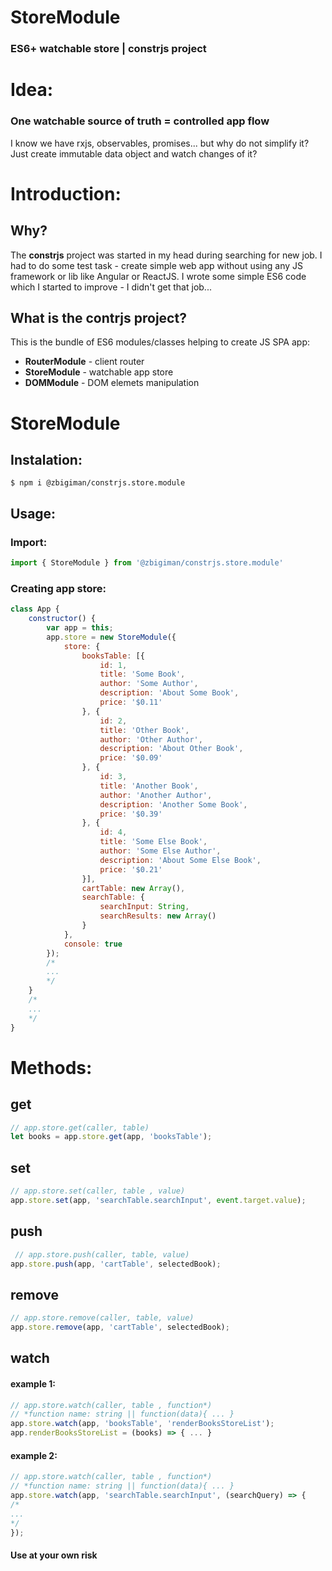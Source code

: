 # StoreModule
### ES6+ watchable store | constrjs project
# Idea: 
### One watchable source of truth = controlled app flow  

I know we have rxjs, observables, promises... but why do not simplify it? Just create immutable data object and watch changes of it?

# Introduction:

## Why?

The **constrjs** project was started in my head during searching for new job. I had to do some test task - create simple web app without using any JS framework or lib like Angular or ReactJS. I wrote some simple ES6 code which I started to improve - I didn't get that job... 

## What is the contrjs project?

This is the bundle of ES6 modules/classes helping to create JS SPA app:

* **RouterModule** - client router
* **StoreModule** - watchable app store
* **DOMModule** - DOM elemets manipulation

# StoreModule
## Instalation:

```
$ npm i @zbigiman/constrjs.store.module
```

## Usage:

### Import:

```javascript
import { StoreModule } from '@zbigiman/constrjs.store.module'
```

### Creating app store:

```javascript
class App {
    constructor() {
        var app = this;
        app.store = new StoreModule({
            store: {
                booksTable: [{
                    id: 1,
                    title: 'Some Book',
                    author: 'Some Author',
                    description: 'About Some Book',
                    price: '$0.11'
                }, {
                    id: 2,
                    title: 'Other Book',
                    author: 'Other Author',
                    description: 'About Other Book',
                    price: '$0.09'
                }, {
                    id: 3,
                    title: 'Another Book',
                    author: 'Another Author',
                    description: 'Another Some Book',
                    price: '$0.39'
                }, {
                    id: 4,
                    title: 'Some Else Book',
                    author: 'Some Else Author',
                    description: 'About Some Else Book',
                    price: '$0.21'
                }],
                cartTable: new Array(),
                searchTable: {
                    searchInput: String,
                    searchResults: new Array()
                }
            },
            console: true
        });
        /*
        ...
        */
    }
    /*
    ...
    */
}
```

# Methods:

## get 

```javascript
// app.store.get(caller, table)
let books = app.store.get(app, 'booksTable');
```

## set
```javascript
// app.store.set(caller, table , value)
app.store.set(app, 'searchTable.searchInput', event.target.value);
```

## push
```javascript
 // app.store.push(caller, table, value)
app.store.push(app, 'cartTable', selectedBook);
```

## remove
```javascript
// app.store.remove(caller, table, value)
app.store.remove(app, 'cartTable', selectedBook);
```

## watch
#### example 1:
```javascript
// app.store.watch(caller, table , function*)
// *function name: string || function(data){ ... }
app.store.watch(app, 'booksTable', 'renderBooksStoreList');
app.renderBooksStoreList = (books) => { ... }
```
#### example 2:
```javascript
// app.store.watch(caller, table , function*)
// *function name: string || function(data){ ... }
app.store.watch(app, 'searchTable.searchInput', (searchQuery) => {
/*
...
*/
});
```

#### Use at your own risk